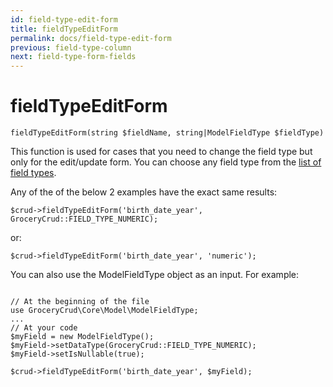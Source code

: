 ```yaml
---
id: field-type-edit-form
title: fieldTypeEditForm
permalink: docs/field-type-edit-form
previous: field-type-column
next: field-type-form-fields
---
```


# fieldTypeEditForm


<pre><code class="php">fieldTypeEditForm(string $fieldName, string|ModelFieldType $fieldType)</code></pre>
This function is used for cases that you need to change the field type but only for the edit/update form. You can choose any field type from the <a href="https://www.grocerycrud.com/enterprise/api-and-function-list/fieldType">list of field types</a>.

Any of the of the below 2 examples have the exact same results:
<pre><code class="php">$crud-&gt;fieldTypeEditForm('birth_date_year', GroceryCrud::FIELD_TYPE_NUMERIC);</code></pre>

or:

<pre><code class="php">$crud-&gt;fieldTypeEditForm('birth_date_year', 'numeric');</code></pre>

You can also use the ModelFieldType object as an input. For example:

<pre><code class="php">
// At the beginning of the file
use GroceryCrud\Core\Model\ModelFieldType;
...
// At your code
$myField = new ModelFieldType();
$myField-&gt;setDataType(GroceryCrud::FIELD_TYPE_NUMERIC);
$myField-&gt;setIsNullable(true);

$crud-&gt;fieldTypeEditForm('birth_date_year', $myField);</code></pre>